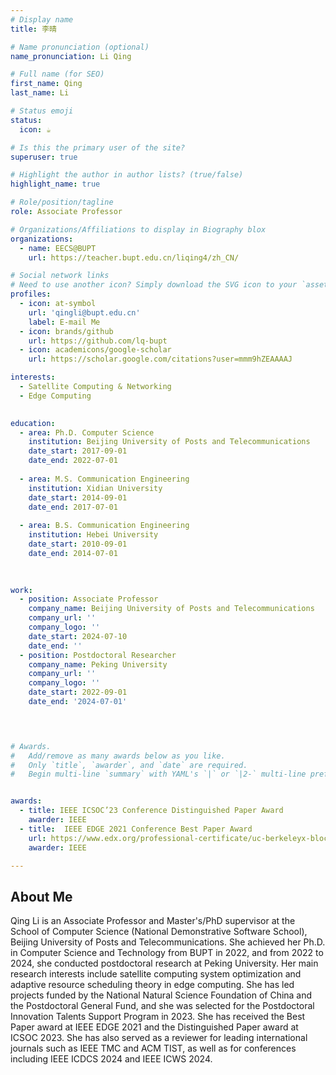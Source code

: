 ```yaml
---
# Display name
title: 李晴

# Name pronunciation (optional)
name_pronunciation: Li Qing

# Full name (for SEO)
first_name: Qing
last_name: Li

# Status emoji
status:
  icon: ☕️

# Is this the primary user of the site?
superuser: true

# Highlight the author in author lists? (true/false)
highlight_name: true

# Role/position/tagline
role: Associate Professor

# Organizations/Affiliations to display in Biography blox
organizations:
  - name: EECS@BUPT
    url: https://teacher.bupt.edu.cn/liqing4/zh_CN/

# Social network links
# Need to use another icon? Simply download the SVG icon to your `assets/media/icons/` folder.
profiles:
  - icon: at-symbol
    url: 'qingli@bupt.edu.cn'
    label: E-mail Me
  - icon: brands/github
    url: https://github.com/lq-bupt
  - icon: academicons/google-scholar
    url: https://scholar.google.com/citations?user=mmm9hZEAAAAJ

interests:
  - Satellite Computing & Networking
  - Edge Computing
  

education:
  - area: Ph.D. Computer Science
    institution: Beijing University of Posts and Telecommunications
    date_start: 2017-09-01
    date_end: 2022-07-01
   
  - area: M.S. Communication Engineering
    institution: Xidian University
    date_start: 2014-09-01
    date_end: 2017-07-01
   
  - area: B.S. Communication Engineering
    institution: Hebei University
    date_start: 2010-09-01
    date_end: 2014-07-01

      
    
work:
  - position: Associate Professor
    company_name: Beijing University of Posts and Telecommunications
    company_url: ''
    company_logo: ''
    date_start: 2024-07-10
    date_end: ''
  - position: Postdoctoral Researcher
    company_name: Peking University
    company_url: ''
    company_logo: ''
    date_start: 2022-09-01
    date_end: '2024-07-01'
    



# Awards.
#   Add/remove as many awards below as you like.
#   Only `title`, `awarder`, and `date` are required.
#   Begin multi-line `summary` with YAML's `|` or `|2-` multi-line prefix and indent 2 spaces below.


awards:
  - title: IEEE ICSOC’23 Conference Distinguished Paper Award
    awarder: IEEE
  - title:  IEEE EDGE 2021 Conference Best Paper Award 
    url: https://www.edx.org/professional-certificate/uc-berkeleyx-blockchain-fundamentals
    awarder: IEEE

---
```


## About Me

Qing Li is an Associate Professor and Master's/PhD supervisor at the School of Computer Science (National Demonstrative Software School), Beijing University of Posts and Telecommunications. She achieved her Ph.D. in Computer Science and Technology from BUPT in 2022, and from 2022 to 2024, she conducted postdoctoral research at Peking University. Her main research interests include satellite computing system optimization and adaptive resource scheduling theory in edge computing. She has led projects funded by the National Natural Science Foundation of China and the Postdoctoral General Fund, and she was selected for the Postdoctoral Innovation Talents Support Program in 2023. She has received the Best Paper award at IEEE EDGE 2021 and the Distinguished Paper award at ICSOC 2023. She has also served as a reviewer for leading international journals such as IEEE TMC and ACM TIST, as well as for conferences including IEEE ICDCS 2024 and IEEE ICWS 2024.

